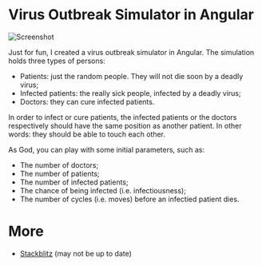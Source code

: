 # Virus Outbreak Simulator in Angular

![Screenshot](https://imgur.com/a/Wh1p314)

Just for fun, I created a virus outbreak simulator in Angular. The simulation holds three types of persons:

  - Patients: just the random people. They will not die soon by a deadly virus;
  - Infected patients: the really sick people, infected by a deadly virus;
  - Doctors: they can cure infected patients.

In order to infect or cure patients, the infected patients or the doctors respectively should have the same position as another patient. In other words: they should be able to touch each other.  

As God, you can play with some initial parameters, such as:
  - The number of doctors;
  - The number of patients;
  - The number of infected patients;
  - The chance of being infected (i.e. infectiousness);
  - The number of cycles (i.e. moves) before an infectied patient dies. 
  
# More
- [Stackblitz](https://stackblitz.com/edit/angular-stgen7) (may not be up to date)